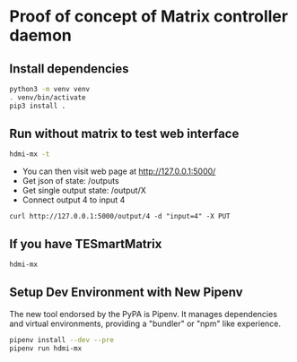 # Proof of concept of Matrix controller daemon

## Install dependencies
```bash
python3 -m venv venv
. venv/bin/activate
pip3 install .
```

## Run without matrix to test web interface
```bash
hdmi-mx -t
```
- You can then visit web page at http://127.0.0.1:5000/
- Get json of state: /outputs
- Get single output state: /output/X
- Connect output 4 to input 4
```
curl http://127.0.0.1:5000/output/4 -d "input=4" -X PUT
```

## If you have TESmartMatrix 
```bash
hdmi-mx
```

## Setup Dev Environment with New Pipenv
The new tool endorsed by the PyPA is Pipenv. It manages dependencies and virtual environments, providing a "bundler" or "npm" like experience.
```bash
pipenv install --dev --pre
pipenv run hdmi-mx
```
